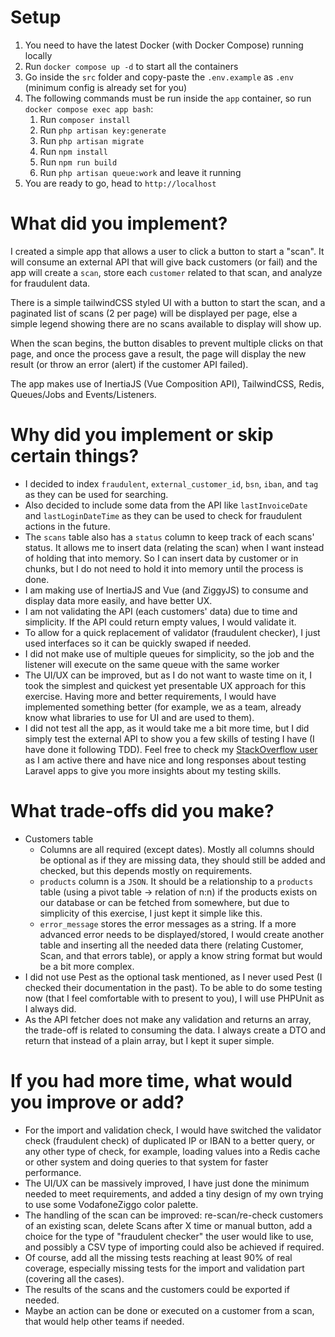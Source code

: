 # Setup

1. You need to have the latest Docker (with Docker Compose) running locally
2. Run `docker compose up -d` to start all the containers
3. Go inside the `src` folder and copy-paste the `.env.example` as `.env` (minimum config is already set for you)
4. The following commands must be run inside the `app` container, so run `docker compose exec app bash`:
   1. Run `composer install`
   2. Run `php artisan key:generate`
   3. Run `php artisan migrate`
   4. Run `npm install`
   5. Run `npm run build`
   6. Run `php artisan queue:work` and leave it running
5. You are ready to go, head to `http://localhost`

# What did you implement?

I created a simple app that allows a user to click a button to start a "scan". It will consume an external API that will give back customers (or fail)
and the app will create a `scan`, store each `customer` related to that scan, and analyze for fraudulent data.

There is a simple tailwindCSS styled UI with a button to start the scan, and a paginated list of scans (2 per page) will be displayed per page, else a simple legend showing there are no scans available to display will show up.

When the scan begins, the button disables to prevent multiple clicks on that page, and once the process gave a result, the page will display the new result (or throw an error (alert) if the customer API failed).

The app makes use of InertiaJS (Vue Composition API), TailwindCSS, Redis, Queues/Jobs and Events/Listeners.

# Why did you implement or skip certain things?

* I decided to index `fraudulent`, `external_customer_id`, `bsn`, `iban`, and `tag` as they can be used for searching.
* Also decided to include some data from the API like `lastInvoiceDate` and `lastLoginDateTime` as they can be used to check for fraudulent actions in the future.
* The `scans` table also has a `status` column to keep track of each scans' status. It allows me to insert data (relating the scan) when I want instead of holding
  that into memory. So I can insert data by customer or in chunks, but I do not need to hold it into memory until the process is done.
* I am making use of InertiaJS and Vue (and ZiggyJS) to consume and display data more easily, and have better UX.
* I am not validating the API (each customers' data) due to time and simplicity. If the API could return empty values, I would validate it.
* To allow for a quick replacement of validator (fraudulent checker), I just used interfaces so it can be quickly swaped if needed.
* I did not make use of multiple queues for simplicity, so the job and the listener will execute on the same queue with the same worker
* The UI/UX can be improved, but as I do not want to waste time on it, I took the simplest and quickest yet presentable UX approach for this exercise. Having more
and better requirements, I would have implemented something better (for example, we as a team, already know what libraries to use for UI and are used to them).
* I did not test all the app, as it would take me a bit more time, but I did simply test the external API to show you a few skills of testing I have (I have done it following TDD).
Feel free to check my [StackOverflow user](https://stackoverflow.com/users/1998801/matiaslauriti) as I am active there and have nice and long responses about testing Laravel apps to give you more insights about my testing skills.

# What trade-offs did you make?

* Customers table
    * Columns are all required (except dates). Mostly all columns should be optional as if they are missing data, they should still be added and checked, but this depends mostly on requirements.
    * `products` column is a `JSON`. It should be a relationship to a `products` table (using a pivot table -> relation of n:n) if the products exists on our database
      or can be fetched from somewhere, but due to simplicity of this exercise, I just kept it simple like this.
    * `error_message` stores the error messages as a string. If a more advanced error needs to be displayed/stored, I would create another table and inserting all the
      needed data there (relating Customer, Scan, and that errors table), or apply a know string format but would be a bit more complex.
* I did not use Pest as the optional task mentioned, as I never used Pest (I checked their documentation in the past).
  To be able to do some testing now (that I feel comfortable with to present to you), I will use PHPUnit as I always did.
* As the API fetcher does not make any validation and returns an array, the trade-off is related to consuming the data.
I always create a DTO and return that instead of a plain array, but I kept it super simple.

# If you had more time, what would you improve or add?

* For the import and validation check, I would have switched the validator check (fraudulent check) of duplicated IP or IBAN to a better query, or any other type
of check, for example, loading values into a Redis cache or other system and doing queries to that system for faster performance.
* The UI/UX can be massively improved, I have just done the minimum needed to meet requirements, and added a tiny design of my own trying to use some VodafoneZiggo color palette.
* The handling of the scan can be improved: re-scan/re-check customers of an existing scan, delete Scans after X time or manual button, add a choice for the type of "fraudulent checker" the user would like to use, and possibly a CSV type of importing could also be achieved if required.
* Of course, add all the missing tests reaching at least 90% of real coverage, especially missing tests for the import and validation part (covering all the cases).
* The results of the scans and the customers could be exported if needed.
* Maybe an action can be done or executed on a customer from a scan, that would help other teams if needed.
